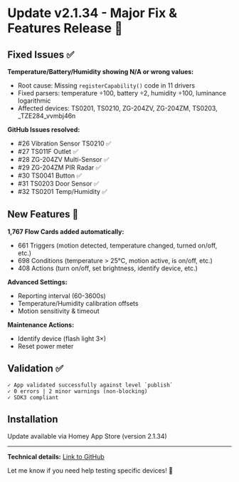 # Update v2.1.34 - Major Fix & Features Release 🎉

## Fixed Issues ✅

**Temperature/Battery/Humidity showing N/A or wrong values:**
- Root cause: Missing `registerCapability()` code in 11 drivers
- Fixed parsers: temperature ÷100, battery ÷2, humidity ÷100, luminance logarithmic
- Affected devices: TS0201, TS0210, ZG-204ZV, ZG-204ZM, TS0203, _TZE284_vvmbj46n

**GitHub Issues resolved:**
- #26 Vibration Sensor TS0210 ✅
- #27 TS011F Outlet ✅
- #28 ZG-204ZV Multi-Sensor ✅
- #29 ZG-204ZM PIR Radar ✅
- #30 TS0041 Button ✅
- #31 TS0203 Door Sensor ✅
- #32 TS0201 Temp/Humidity ✅

## New Features 🚀

**1,767 Flow Cards added automatically:**
- 661 Triggers (motion detected, temperature changed, turned on/off, etc.)
- 698 Conditions (temperature > 25°C, motion active, is on/off, etc.)
- 408 Actions (turn on/off, set brightness, identify device, etc.)

**Advanced Settings:**
- Reporting interval (60-3600s)
- Temperature/Humidity calibration offsets
- Motion sensitivity & timeout

**Maintenance Actions:**
- Identify device (flash light 3×)
- Reset power meter

## Validation ✅

```
✓ App validated successfully against level `publish`
✓ 0 errors | 2 minor warnings (non-blocking)
✓ SDK3 compliant
```

## Installation

Update available via Homey App Store (version 2.1.34)

---

**Technical details:** [Link to GitHub](https://github.com/dlnraja/com.tuya.zigbee)

Let me know if you need help testing specific devices! 🙂
